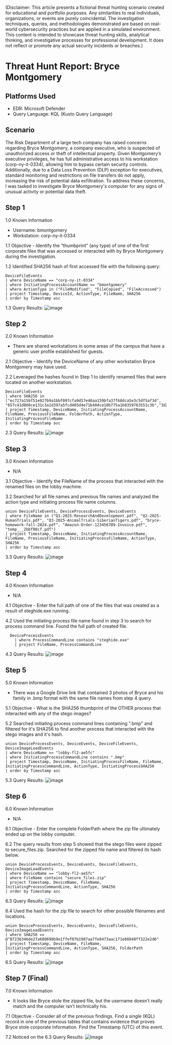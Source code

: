 (Disclaimer: This article presents a fictional threat hunting scenario created for educational and portfolio purposes. Any similarities to real individuals, organizations, or events are purely coincidental. The investigation techniques, queries, and methodologies demonstrated are based on real-world cybersecurity practices but are applied in a simulated environment. This content is intended to showcase threat hunting skills, analytical thinking, and investigative processes for professional development. It does not reflect or promote any actual security incidents or breaches.)

# Threat Hunt Report: Bryce Montgomery
## Platforms Used
- EDR: Microsoft Defender
- Query Language: KQL (Kusto Query Language)
## Scenario
The Risk Department of a large tech company has raised concerns regarding Bryce Montgomery, a company executive, who is suspected of unauthorized access or theft of intellectual property. Given Montgomery’s executive privileges, he has full administrative access to his workstation (corp-ny-it-0334), allowing him to bypass certain security controls. Additionally, due to a Data Loss Prevention (DLP) exception for executives, standard monitoring and restrictions on file transfers do not apply, increasing the risk of potential data exfiltration.
To address these concerns, I was tasked to investigate Bryce Montgomery's computer for any signs of unusual activity or potential data theft.
## Step 1
1.0 Known Information
- Username: bmontgomery
- Workstation: corp-ny-it-0334

1.1 Objective - Identify the “thumbprint” (any type) of one of the first corporate files that was accessed or interacted with by Bryce Montgomery during the investigation.

1.2 Identified SHA256 hash of first accessed file with the following query:
```kql
DeviceFileEvents
| where DeviceName == "corp-ny-it-0334" 
| where InitiatingProcessAccountName == "bmontgomery"
| where ActionType in ("FileModified", "FileCopied", "FileAccessed")
| project Timestamp, DeviceId, ActionType, FileName, SHA256  
| order by Timestamp asc
```
1.3 Query Results:
![image](https://github.com/stevenrim/threathunt1/blob/main/step1screenshot.png?raw=true)

## Step 2
2.0 Known Information
- There are shared workstations in some areas of the campus that have a generic user profile established for guests.

2.1 Objective - Identify the DeviceName of any other workstation Bryce Montgomery may have used.

2.2 Leveraged the hashes found in Step 1 to identify renamed files that were located on another workstation.
```kql
DeviceFileEvents
| where SHA256 in ("ec727a15bf51e027b9a1bbf097cfa9d57e46aa159bfa37f68dca5e3c5df5af3d", "657c41d860ce131c3a1d397a5fcd405d4e71b404ce10b775a1b8359763551c3b","3d21356bcf39032d2bb6e772bdfd131f754bb66d8b8f404e4de0ee4a8f6142c8")
| project Timestamp, DeviceName, InitiatingProcessAccountName, FileName, PreviousFileName, FolderPath, ActionType, InitiatingProcessFileName
| order by Timestamp asc
```

2.3 Query Results:
![image](https://github.com/stevenrim/threathunt1/blob/main/step2screenshot.png?raw=true)

## Step 3
3.0 Known Information
- N/A

3.1 Objective - Identify the FileName of the process that interacted with the renamed files on the lobby machine.

3.2 Searched for all file names and previous file names and analyzed the action type and initiating process file name columns.
```kql
union DeviceFileEvents, DeviceProcessEvents, DeviceEvents
| where FileName in ("Q1-2025-ResearchAndDevelopment.pdf", "Q2-2025-HumanTrials.pdf", "Q3-2025-AnimalTrials-SiberianTigers.pdf", "bryce-homework-fall-2024.pdf", "Amazon-Order-123456789-Invoice.pdf", "temp___2bbf98cf.pdf")
| project Timestamp, DeviceName, InitiatingProcessAccountName, FileName, PreviousFileName, InitiatingProcessFileName, ActionType, SHA256
| order by Timestamp asc
```
3.3 Query Results:
![image](https://github.com/stevenrim/threathunt1/blob/main/step3screenshot.png?raw=true)

## Step 4
4.0 Known Information
- N/A

4.1 Objective - Enter the full path of one of the files that was created as a result of steghide.exe running.

4.2 Used the initiating process file name found in step 3 to search for process command line. Found the full path of created file.
```kql
  DeviceProcessEvents
    | where ProcessCommandLine contains "steghide.exe"
    | project FileName, ProcessCommandLine
```
4.3 Query Results:
![image](https://github.com/stevenrim/threathunt1/blob/main/step4screenshot.png)

## Step 5
5.0 Known Information
- There was a Google Drive link that contained 3 photos of Bryce and his family in .bmp format with the same file names from step 4 query.

5.1 Objective - What is the SHA256 thumbprint of the OTHER process that interacted with any of the stego images?

5.2 Searched initiating process command lines containing ".bmp" and filtered for it's SHA256 to find another process that interacted with the stego images and it's hash.
```kql
union DeviceProcessEvents, DeviceEvents, DeviceFileEvents, DeviceImageLoadEvents
| where DeviceName == "lobby-fl2-ae5fc"
| where InitiatingProcessCommandLine contains ".bmp" 
| project Timestamp, DeviceName, InitiatingProcessFileName, FileName, InitiatingProcessCommandLine, ActionType, InitiatingProcessSHA256
| order by Timestamp asc
```
5.3 Query Results:
![image](https://github.com/stevenrim/threathunt1/blob/main/step5screenshot.png)

## Step 6
6.0 Known Information
- N/A

6.1 Objective - Enter the complete FolderPath where the zip file ultimately ended up on the lobby computer.

6.2 The query results from step 5 showed that the stego files were zipped to secure_files.zip. Searched for the zipped file name and filtered its hash below.
```kql
union DeviceProcessEvents, DeviceEvents, DeviceFileEvents, DeviceImageLoadEvents
| where DeviceName == "lobby-fl2-ae5fc"
| where FileName contains "secure_files.zip"
| project Timestamp, DeviceName, FileName, InitiatingProcessCommandLine, ActionType, SHA256
| order by Timestamp asc
```
6.3 Query Results:
![image](https://github.com/stevenrim/threathunt1/blob/main/step6screenshot.png)

6.4 Used the hash for the zip file to search for other possible filenames and locations. 
```kql
union DeviceProcessEvents, DeviceEvents, DeviceFileEvents, DeviceImageLoadEvents
| where SHA256 == @"07236346de27a608698b9e1ffef07b1987aa7fe8473aac171e66048ff322e2d6"
| project Timestamp, DeviceName, FileName, InitiatingProcessCommandLine, ActionType, SHA256, FolderPath
| order by Timestamp asc
```
6.5 Query Results:
![image](https://github.com/stevenrim/threathunt1/blob/main/step6(2)screenshot.png)

## Step 7 (Final)
7.0 Known Information
- It looks like Bryce stole the zipped file, but the username doesn’t really match and the computer isn’t technically his.  

7.1 Objective - Consider all of the previous findings. Find a single (KQL) record in one of the previous tables that contains evidence that proves Bryce stole corporate information. Find the Timestamp (UTC) of this event.

7.2 Noticed on the 
6.3 Query Results:
![image](https://github.com/stevenrim/threathunt1/blob/main/step6screenshot.png)
